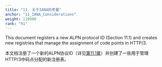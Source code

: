 ```yaml
---
title: "11. 关于IANA的考量"
anchor: "11_IANA_Considerations"
weight: 110000
rank: "h1"
---
```


This document registers a new ALPN protocol ID (Section 11.1) and creates new registries that manage the assignment of code points in HTTP/3.

本文档注册了一个新的ALPN协议ID（详见[第11.1章]()）并创建了一些用于管理HTTP/3中码点分配的新注册表。

